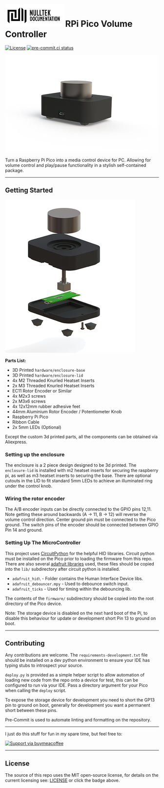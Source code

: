 # ![NullTek Documentation](https://raw.githubusercontent.com/CreatingNull/NullTek-Assets/main/img/logo/NullTekDocumentationLogo.png)RPi Pico Volume Controller

[![License](https://img.shields.io/:license-mit-blue.svg?style=flat-square)](https://github.com/CreatingNull/RPI-Pico-Volume-Controller/blob/main/LICENSE.md)
[![pre-commit.ci status](https://results.pre-commit.ci/badge/github/CreatingNull/RPI-Pico-Volume-Controller/main.svg)](https://results.pre-commit.ci/latest/github/CreatingNull/RPI-Pico-Volume-Controller/main)

![Enclosure Render](hardware/enclosure-render.png)

Turn a Raspberry Pi Pico into a media control device for PC.
Allowing for volume control and play/pause functionality in a stylish self-contained package.

---

## Getting Started

![Exploded-View](hardware/exploded-view.png)

**Parts List:**

* 3D Printed `hardware/enclosure-base`
* 3D Printed `hardware/enclosure-lid`
* 4x M2 Threaded Knurled Heatset Inserts
* 2x M3 Threaded Knurled Heatset Inserts
* EC11 Rotor Encoder or Similar
* 4x M2x3 screws
* 2x M3x6 screws
* 4x 12x12mm rubber adhesive feet
* 44mm Aluminium Rotor Encoder / Potentiometer Knob
* Raspberry Pi Pico
* Ribbon Cable
* 2x 5mm LEDs (Optional)

Except the custom 3d printed parts, all the components can be obtained via Aliexpress.

### Setting up the enclosure

The enclosure is a 2 piece design designed to be 3d printed.
The `enclosure-lid` is installed with m2 heatset inserts for securing the raspberry pi, as well as m3 heatset inserts to securing the base.
There are optional cutouts in the LID to fit standard 5mm LEDs to achieve an illuminated ring under the control knob.

### Wiring the rotor encoder

The A/B encoder inputs can be directly connected to the GPIO pins 12,11.
Note getting these around backwards (A -> 11, B -> 12) will reverse the volume control direction.
Center ground pin must be connected to the Pico ground.
The switch pins of the encoder should be connected between GPIO Pin 14 and ground.

### Setting Up The MicroController

This project uses [CircuitPython](https://circuitpython.org/) for the helpful HID libraries.
Circuit python must be installed on the Pico prior to loading the firmware from this repo.
There are also several [adafruit libraries](https://circuitpython.org/libraries) used, these files should be copied into the `lib/` subdirectory after circuit python is installed.

* `adafruit_hid\` - Folder contains the Human Interface Device libs.
* `adafruit_debouncer.mpy` - Used to debounce switch input.
* `adafruit_ticks` - Used for timing within the debouncing lib.

The contents of the `firmware/` subdirectory should be copied into the root directory of the Pico device.

Note: The storage device is disabled on the next hard boot of the Pi, to disable this behaviour for update or development short Pin 13 to ground on boot.


---

## Contributing

Any contributions are welcome.
The `requirements-development.txt` file should be installed on a dev python environment to ensure your IDE has typing stubs to introspect your source.

`deploy.py` is provided as a simple helper script to allow automation of loading new code from the repo onto a device for test, this can be configured to run via your IDE.
Pass a directory argument for your Pico when calling the `deploy` script.

To expose the storage device for development you need to short the GP13 pin to ground on boot, generally for development you want a permanent short between these pins.

Pre-Commit is used to automate linting and formatting on the repository.

---

I just do this stuff for fun in my spare time, but feel free to:

[![Support via buymeacoffee](https://www.buymeacoffee.com/assets/img/custom_images/orange_img.png)](https://www.buymeacoffee.com/nulltek)

---

## License

The source of this repo uses the MIT open-source license,
for details on the current licensing see:
[LICENSE](https://github.com/CreatingNull/RPI-Pico-Volume-Controller/blob/master/LICENSE.md)
or click the badge above.
